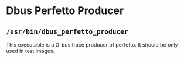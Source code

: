 # Dbus Perfetto Producer

## `/usr/bin/dbus_perfetto_producer`

This executable is a D-bus trace producer of perfetto.
It should be only used in test images.
